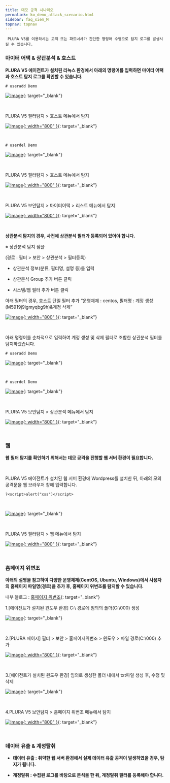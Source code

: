 ```yaml
---
title: 데모 공격 시나리오 
permalink: ko_demo_attack_scenario.html
sidebar: faq_siem_M
topnav: topnav
---
```


     PLURA V5를 이용하시는 고객 또는 파트너사가 간단한 명령어 수행으로 탐지 로그를 발생시킬 수 있습니다.

### 마이터 어택 & 상관분석 & 호스트

**PLURA V5 에이전트가 설치된 리눅스 환경에서 아래의 명령어를 입력하면 마이터 어택과 호스트 탐지 로그를 확인할 수 있습니다.**

``# useradd Demo``

[![image](/docs/images/Additianal/demoattack/01.png)](/docs/images/Additianal/demoattack/01.png){: target="_blank"}

<br />

PLURA V5 필터탐지 > 호스트 메뉴에서 탐지

[![image](/docs/images/Additianal/demoattack/16.png){: width="800" }](/docs/images/Additianal/demoattack/16.png){: target="_blank"}

<br />

``# userdel Demo``

[![image](/docs/images/Additianal/demoattack/03.png)](/docs/images/Additianal/demoattack/03.png){: target="_blank"}

<br />

PLURA V5 필터탐지 > 호스트 메뉴에서 탐지

[![image](/docs/images/Additianal/demoattack/17.png){: width="800" }](/docs/images/Additianal/demoattack/17.png){: target="_blank"}

<br />

PLURA V5 보안탐지 > 마이터어택 > 리스트 메뉴에서 탐지

[![image](/docs/images/Additianal/demoattack/18.png){: width="800" }](/docs/images/Additianal/demoattack/18.png){: target="_blank"}

<br />

**상관분석 탐지의 경우, 사전에 상관분석 필터가 등록되어 있어야 합니다.**

※ 상관분석 탐지 샘플

(경로 : 필터 > 보안 > 상관분석 > 필터등록)

- 상관분석 정보(분류, 필터명, 설명 등)를 입력

- 상관분석 Group 추가 버튼 클릭

- 시스템/웹 필터 추가 버튼 클릭

아래 필터의 경우, 호스트 단일 필터 추가 “운영체제 : centos, 필터명 : 계정 생성(M5919j9igmyqbg9h)&계정 삭제”

[![image](/docs/images/Additianal/demoattack/19.png){: width="800" }](/docs/images/Additianal/demoattack/19.png){: target="_blank"}

<br />

아래 명령어를 순차적으로 입력하여 계정 생성 및 삭제 필터로 조합한 상관분석 필터를 탐지하겠습니다.

``# useradd Demo``

[![image](/docs/images/Additianal/demoattack/07.png)](/docs/images/Additianal/demoattack/07.png){: target="_blank"}

<br />

``# userdel Demo``

[![image](/docs/images/Additianal/demoattack/08.png)](/docs/images/Additianal/demoattack/08.png){: target="_blank"}

<br />

PLURA V5 보안탐지 > 상관분석 메뉴에서 탐지

[![image](/docs/images/Additianal/demoattack/09.png){: width="800" }](/docs/images/Additianal/demoattack/09.png){: target="_blank"}

<br /> 

### 웹

**웹 필터 탐지를 확인하기 위해서는 데모 공격을 진행할 웹 서버 환경이 필요합니다.**

<br />

PLURA V5 에이전트가 설치된 웹 서버 환경에 Wordpress를 설치한 뒤, 아래의 모의 공격문을 웹 브라우저 창에 입력합니다.

``?<script>alert("xss")</script>``

<br />

[![image](/docs/images/Additianal/demoattack/10.png)](/docs/images/Additianal/demoattack/10.png){: target="_blank"}

<br />

PLURA V5 필터탐지 > 웹 메뉴에서 탐지

[![image](/docs/images/Additianal/demoattack/20.png){: width="800" }](/docs/images/Additianal/demoattack/20.png){: target="_blank"}

<br /> 

### 홈페이지 위변조

**아래의 설명을 참고하여 다양한 운영체제(CentOS, Ubuntu, Windows)에서 사용자의 홈페이지 파일명(경로)을 추가 후, 홈페이지 위변조를 탐지할 수 있습니다.**

내부 블로그 : [홈페이지 위변조](https://qubitsec.github.io/ko_s_f_h_forgery.html){: target="_blank"}

1.[에이전트가 설치된 윈도우 환경] C:\ 경로에 임의의 폴더(C:\000) 생성
  
[![image](/docs/images/Additianal/demoattack/12.png)](/docs/images/Additianal/demoattack/12.png){: target="_blank"}

<br />

2.[PLURA 페이지] 필터 > 보안 > 홈페이지위변조 > 윈도우 > 파일 경로(C:\000) 추가
  
[![image](/docs/images/Additianal/demoattack/13.png){: width="800" }](/docs/images/Additianal/demoattack/13.png){: target="_blank"}

<br />

3.[에이전트가 설치된 윈도우 환경] 임의로 생성한 폴더 내에서 txt파일 생성 후, 수정 및 삭제
  
[![image](/docs/images/Additianal/demoattack/14.png)](/docs/images/Additianal/demoattack/14.png){: target="_blank"}

<br />

4.PLURA V5 보안탐지 > 홈페이지 위변조 메뉴에서 탐지
  
[![image](/docs/images/Additianal/demoattack/21.png){: width="800" }](/docs/images/Additianal/demoattack/21.png){: target="_blank"}

<br />

### 데이터 유출 & 계정탈취

- **데이터 유출 : 취약한 웹 서버 환경에서 실제 데이터 유출 공격이 발생하였을 경우, 탐지가 됩니다.**

- **계정탈취 : 수집된 로그를 바탕으로 분석을 한 뒤, 계정탈취 필터를 등록해야 합니다.**
